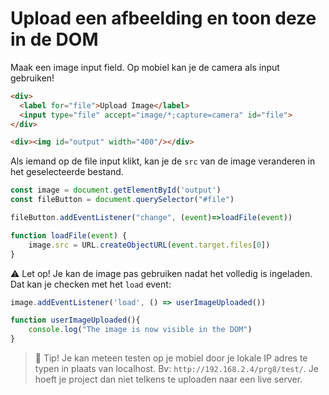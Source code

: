 # Upload een afbeelding en toon deze in de DOM

Maak een image input field. Op mobiel kan je de camera als input gebruiken!

```html
<div>
  <label for="file">Upload Image</label>
  <input type="file" accept="image/*;capture=camera" id="file">
</div>

<div><img id="output" width="400"/></div>
```

Als iemand op de file input klikt, kan je de `src` van de image veranderen in het geselecteerde bestand.

```javascript
const image = document.getElementById('output')
const fileButton = document.querySelector("#file")

fileButton.addEventListener("change", (event)=>loadFile(event))

function loadFile(event) {
	image.src = URL.createObjectURL(event.target.files[0])
}
```
⚠️ Let op! Je kan de image pas gebruiken nadat het volledig is ingeladen. Dat kan je checken met het `load` event:

```javascript
image.addEventListener('load', () => userImageUploaded())

function userImageUploaded(){
    console.log("The image is now visible in the DOM")
}
```



> 🤯  Tip! Je kan meteen testen op je mobiel door je lokale IP adres te typen in plaats van localhost. Bv: `http://192.168.2.4/prg8/test/`. Je hoeft je project dan niet telkens te uploaden naar een live server.
